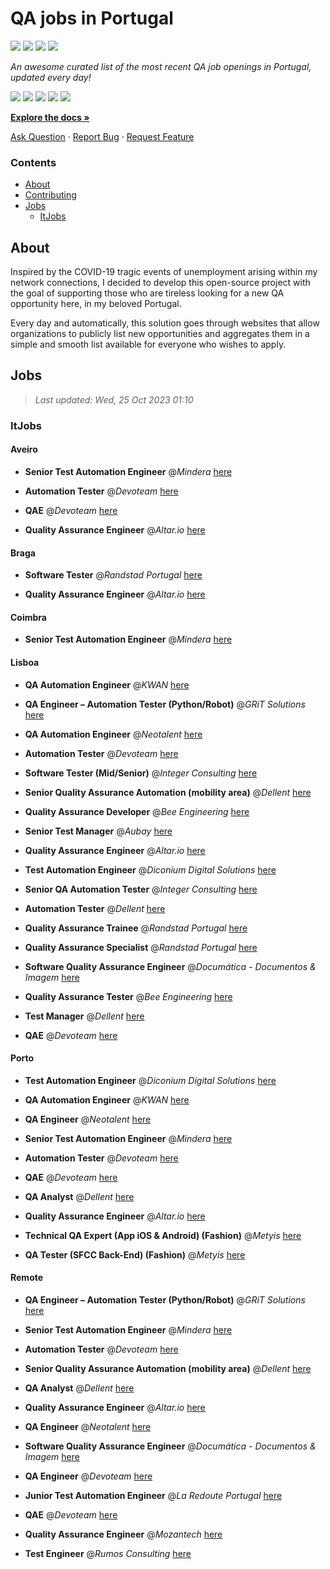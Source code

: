 QA jobs in Portugal
========================

![](https://img.shields.io/static/v1?label=%F0%9F%8C%9F&message=If%20Useful&color=BC4E99)
[![](https://img.shields.io/github/stars/sergiomartins8/qa-jobs-in-portugal)](https://github.com/sergiomartins8/qa-jobs-in-portugal/stargazers)
[![](https://img.shields.io/github/forks/sergiomartins8/qa-jobs-in-portugal)](https://github.com/sergiomartins8/qa-jobs-in-portugal/network/members)
[![](https://img.shields.io/badge/-sergiomartins8-blue?logo=Linkedin&logoColor=white)](https://www.linkedin.com/in/sergiomartins8/)

_An awesome curated list of the most recent QA job openings in Portugal, updated every day!_

[![](https://img.shields.io/github/v/release/sergiomartins8/qa-jobs-in-portugal)](https://github.com/sergiomartins8/qa-jobs-in-portugal/releases)
[![](https://github.com/sergiomartins8/qa-jobs-in-portugal/workflows/release/badge.svg)](https://github.com/sergiomartins8/qa-jobs-in-portugal/actions?query=workflow%3Arelease)
[![](https://img.shields.io/github/issues/sergiomartins8/qa-jobs-in-portugal)](https://github.com/sergiomartins8/qa-jobs-in-portugal/issues)
[![](https://img.shields.io/github/contributors/sergiomartins8/qa-jobs-in-portugal)](https://github.com/sergiomartins8/qa-jobs-in-portugal/graphs/contributors)
[![](https://img.shields.io/github/license/sergiomartins8/qa-jobs-in-portugal)](https://github.com/sergiomartins8/qa-jobs-in-portugal/blob/master/LICENSE)

**[Explore the docs »](https://github.com/sergiomartins8/qa-jobs-in-portugal/blob/master/docs/DOCUMENTATION.md)**

[Ask Question](https://github.com/sergiomartins8/qa-jobs-in-portugal/issues) 
·
[Report Bug](https://github.com/sergiomartins8/qa-jobs-in-portugal/issues)
·
[Request Feature](https://github.com/sergiomartins8/qa-jobs-in-portugal/issues)

### Contents
* [About](#about)
* [Contributing](https://github.com/sergiomartins8/qa-jobs-in-portugal/blob/master/docs/CONTRIBUTING.md)
* [Jobs](#jobs)
  * [ItJobs](#itjobs)

## About
Inspired by the COVID-19 tragic events of unemployment arising within my network connections, I decided to develop this open-source project with the goal of supporting those who are tireless looking for a new QA opportunity here, in my beloved Portugal.

Every day and automatically, this solution goes through websites that allow organizations to publicly list new opportunities and aggregates them in a simple and smooth list available for everyone who wishes to apply.

Jobs
---------

> _Last updated: Wed, 25 Oct 2023 01:10_

### ItJobs

#### Aveiro

- **Senior Test Automation Engineer** @_Mindera_ [here](https://www.itjobs.pt/oferta/472816/senior-test-automation-engineer)


- **Automation Tester** @_Devoteam_ [here](https://www.itjobs.pt/oferta/471325/automation-tester)


- **QAE** @_Devoteam_ [here](https://www.itjobs.pt/oferta/471826/qae)


- **Quality Assurance Engineer** @_Altar.io_ [here](https://www.itjobs.pt/oferta/472451/quality-assurance-engineer)

#### Braga

- **Software Tester** @_Randstad Portugal_ [here](https://www.itjobs.pt/oferta/471687/software-tester)


- **Quality Assurance Engineer** @_Altar.io_ [here](https://www.itjobs.pt/oferta/472451/quality-assurance-engineer)

#### Coimbra

- **Senior Test Automation Engineer** @_Mindera_ [here](https://www.itjobs.pt/oferta/472816/senior-test-automation-engineer)

#### Lisboa

- **QA Automation Engineer** @_KWAN_ [here](https://www.itjobs.pt/oferta/472054/qa-automation-engineer)


- **QA Engineer – Automation Tester (Python/Robot)** @_GRiT Solutions_ [here](https://www.itjobs.pt/oferta/472355/qa-engineer-automation-tester-python-robot)


- **QA Automation Engineer** @_Neotalent_ [here](https://www.itjobs.pt/oferta/471909/qa-automation-engineer)


- **Automation Tester** @_Devoteam_ [here](https://www.itjobs.pt/oferta/471325/automation-tester)


- **Software Tester (Mid/Senior)** @_Integer Consulting_ [here](https://www.itjobs.pt/oferta/472251/software-tester-mid-senior)


- **Senior Quality Assurance Automation (mobility area)** @_Dellent_ [here](https://www.itjobs.pt/oferta/472021/senior-quality-assurance-automation-mobility-area)


- **Quality Assurance Developer** @_Bee Engineering_ [here](https://www.itjobs.pt/oferta/470847/quality-assurance-developer)


- **Senior Test Manager** @_Aubay_ [here](https://www.itjobs.pt/oferta/470131/senior-test-manager)


- **Quality Assurance Engineer** @_Altar.io_ [here](https://www.itjobs.pt/oferta/472451/quality-assurance-engineer)


- **Test Automation Engineer** @_Diconium Digital Solutions_ [here](https://www.itjobs.pt/oferta/472453/test-automation-engineer)


- **Senior QA Automation Tester** @_Integer Consulting_ [here](https://www.itjobs.pt/oferta/471739/senior-qa-automation-tester)


- **Automation Tester** @_Dellent_ [here](https://www.itjobs.pt/oferta/471552/automation-tester)


- **Quality Assurance Trainee** @_Randstad Portugal_ [here](https://www.itjobs.pt/oferta/472555/quality-assurance-trainee)


- **Quality Assurance Specialist** @_Randstad Portugal_ [here](https://www.itjobs.pt/oferta/471618/quality-assurance-specialist)


- **Software Quality Assurance Engineer** @_Documática - Documentos & Imagem_ [here](https://www.itjobs.pt/oferta/472477/software-quality-assurance-engineer)


- **Quality Assurance Tester** @_Bee Engineering_ [here](https://www.itjobs.pt/oferta/471587/quality-assurance-tester)


- **Test Manager** @_Dellent_ [here](https://www.itjobs.pt/oferta/470396/test-manager)


- **QAE** @_Devoteam_ [here](https://www.itjobs.pt/oferta/471826/qae)

#### Porto

- **Test Automation Engineer** @_Diconium Digital Solutions_ [here](https://www.itjobs.pt/oferta/472453/test-automation-engineer)


- **QA Automation Engineer** @_KWAN_ [here](https://www.itjobs.pt/oferta/472054/qa-automation-engineer)


- **QA Engineer** @_Neotalent_ [here](https://www.itjobs.pt/oferta/471319/qa-engineer)


- **Senior Test Automation Engineer** @_Mindera_ [here](https://www.itjobs.pt/oferta/472816/senior-test-automation-engineer)


- **Automation Tester** @_Devoteam_ [here](https://www.itjobs.pt/oferta/471325/automation-tester)


- **QAE** @_Devoteam_ [here](https://www.itjobs.pt/oferta/471826/qae)


- **QA Analyst** @_Dellent_ [here](https://www.itjobs.pt/oferta/470329/qa-analyst)


- **Quality Assurance Engineer** @_Altar.io_ [here](https://www.itjobs.pt/oferta/472451/quality-assurance-engineer)


- **Technical QA Expert (App iOS & Android) (Fashion)** @_Metyis_ [here](https://www.itjobs.pt/oferta/471989/technical-qa-expert-app-ios-android-fashion)


- **QA Tester (SFCC Back-End) (Fashion)** @_Metyis_ [here](https://www.itjobs.pt/oferta/470707/qa-tester-sfcc-back-end-fashion)

#### Remote

- **QA Engineer – Automation Tester (Python/Robot)** @_GRiT Solutions_ [here](https://www.itjobs.pt/oferta/472355/qa-engineer-automation-tester-python-robot)


- **Senior Test Automation Engineer** @_Mindera_ [here](https://www.itjobs.pt/oferta/472816/senior-test-automation-engineer)


- **Automation Tester** @_Devoteam_ [here](https://www.itjobs.pt/oferta/471325/automation-tester)


- **Senior Quality Assurance Automation (mobility area)** @_Dellent_ [here](https://www.itjobs.pt/oferta/472021/senior-quality-assurance-automation-mobility-area)


- **QA Analyst** @_Dellent_ [here](https://www.itjobs.pt/oferta/470329/qa-analyst)


- **Quality Assurance Engineer** @_Altar.io_ [here](https://www.itjobs.pt/oferta/472451/quality-assurance-engineer)


- **QA Engineer** @_Neotalent_ [here](https://www.itjobs.pt/oferta/471319/qa-engineer)


- **Software Quality Assurance Engineer** @_Documática - Documentos & Imagem_ [here](https://www.itjobs.pt/oferta/472477/software-quality-assurance-engineer)


- **QA Engineer** @_Devoteam_ [here](https://www.itjobs.pt/oferta/470885/qa-engineer)


- **Junior Test Automation Engineer** @_La Redoute Portugal_ [here](https://www.itjobs.pt/oferta/472454/junior-test-automation-engineer)


- **QAE** @_Devoteam_ [here](https://www.itjobs.pt/oferta/471826/qae)


- **Quality Assurance Engineer** @_Mozantech_ [here](https://www.itjobs.pt/oferta/471990/quality-assurance-engineer)


- **Test Engineer** @_Rumos Consulting_ [here](https://www.itjobs.pt/oferta/472708/test-engineer)

